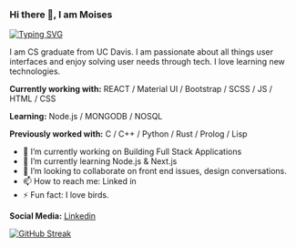 ### Hi there 👋, I am Moises
[![Typing SVG](https://readme-typing-svg.demolab.com?font=Fira+Code&weight=300&size=21&pause=1000&color=F7F7F7&background=5512A0&center=true&vCenter=true&width=435&lines=+I+am+a+Front+End+Developer%2C;+Software+Engineer%2C;+Problem+Solver)](https://git.io/typing-svg)

I am CS graduate from UC Davis. I am passionate about all things user interfaces and enjoy solving user needs through tech. I love learning new technologies.

**Currently working with:**
REACT / Material UI / Bootstrap / SCSS / JS / HTML / CSS

**Learning:**
Node.js / MONGODB / NOSQL 

**Previously worked with:**
C / C++ / Python / Rust / Prolog / Lisp 


- 🔭 I’m currently working on Building Full Stack Applications 
- 🌱 I’m currently learning Node.js & Next.js 
- 👯 I’m looking to collaborate on front end issues, design conversations. 
- 📫 How to reach me: Linked in 
- ⚡ Fun fact: I love birds. 

**Social Media:**
[Linkedin](www.linkedin.com/in/MoisesDevs)


[![GitHub Streak](https://streak-stats.demolab.com?user=moises-devs&theme=shades-of-purple&date_format=M%20j%5B%2C%20Y%5D&mode=weekly&background=48019A&ring=DDDDDD&stroke=3293DD&currStreakNum=DDDDDD&currStreakLabel=DDDDDD&sideLabels=DDDDDD&sideNums=2EBBDD)](https://git.io/streak-stats)

<!---
Moises-knows/Moises-knows is a ✨ special ✨ repository because its `README.md` (this file) appears on your GitHub profile.
You can click the Preview link to take a look at your changes.
--->
